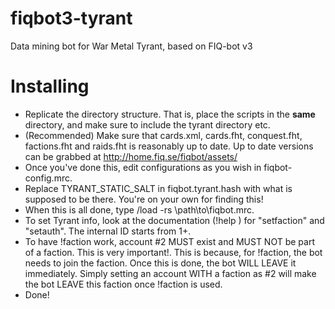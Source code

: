 fiqbot3-tyrant
==============

Data mining bot for War Metal Tyrant, based on FIQ-bot v3

Installing
==========

* Replicate the directory structure. That is, place the scripts in the **same** directory, and make sure to include the tyrant directory etc.
* (Recommended) Make sure that cards.xml, cards.fht, conquest.fht, factions.fht and raids.fht is reasonably up to date.
  Up to date versions can be grabbed at http://home.fiq.se/fiqbot/assets/
* Once you've done this, edit configurations as you wish in fiqbot-config.mrc.
* Replace TYRANT_STATIC_SALT in fiqbot.tyrant.hash with what is supposed to be there. You're on your own for finding this!
* When this is all done, type /load -rs \path\to\fiqbot.mrc.
* To set Tyrant info, look at the documentation (!help <command>) for "setfaction" and "setauth". The internal ID starts from 1+.
* To have !faction work, account #2 MUST exist and MUST NOT be part of a faction. This is very important!.
  This is because, for !faction, the bot needs to join the faction. Once this is done, the bot WILL LEAVE it immediately.
  Simply setting an account WITH a faction as #2 will make the bot LEAVE this faction once !faction is used.
* Done!

